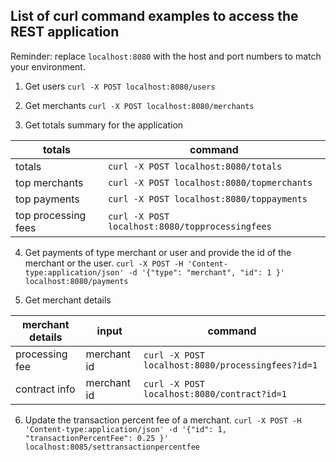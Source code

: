 ## List of curl command examples to access the REST application

Reminder: replace `localhost:8080` with the host and port numbers to match your environment.


1. Get users
`curl -X POST localhost:8080/users`
2. Get merchants
`curl -X POST localhost:8080/merchants`

3. Get totals summary for the application  

|totals | command |
|---|---|
|totals | `curl -X POST localhost:8080/totals` |
|top merchants | `curl -X POST localhost:8080/topmerchants`|
|top payments | `curl -X POST localhost:8080/toppayments`|
|top processing fees | `curl -X POST localhost:8080/topprocessingfees`|

4. Get payments of type merchant or user and provide the id of the merchant or the user.
`curl -X POST -H 'Content-type:application/json' -d '{"type": "merchant", "id": 1 }' localhost:8080/payments`

5. Get merchant details

|merchant details| input | command |
|---|---|---|
|processing fee | merchant id | `curl -X POST localhost:8080/processingfees?id=1` |
|contract info | merchant id | `curl -X POST localhost:8080/contract?id=1`|

6. Update the transaction percent fee of a merchant.
`curl -X POST -H 'Content-type:application/json' -d '{"id": 1, "transactionPercentFee": 0.25 }' localhost:8085/settransactionpercentfee`









